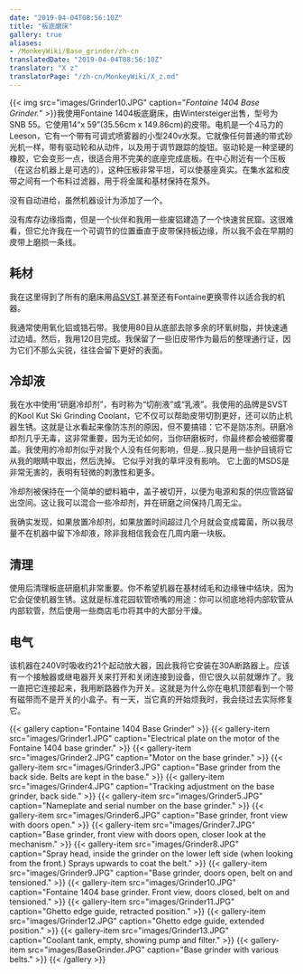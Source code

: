 ```yaml
---
date: "2019-04-04T08:56:10Z"
title: "板底磨床"
gallery: true
aliases:
- /MonkeyWiki/Base_grinder/zh-cn
translatedDate: "2019-04-04T08:56:10Z"
translator: "X z"
translatorPage: "/zh-cn/MonkeyWiki/X_z.md"
---
```

{{< img src="images/Grinder10.JPG" caption="_Fontaine 1404 Base Grinder._" >}}我使用Fontaine 1404板底磨床，由Wintersteiger出售，型号为SNB 55。它使用14“x 59”(35.56cm x 149.86cm)的皮带。电机是一个4马力的Leeson，它有一个带有可调式喷雾器的小型240v水泵。它就像任何普通的带式砂光机一样，带有驱动轮和从动件，以及用于调节跟踪的旋钮。驱动轮是一种坚硬的橡胶，它会变形一点，很适合用不完美的底座完成底板。在中心附近有一个压板（在这台机器上是可选的），这种压板非常平坦，可以使基座真实。在集水盆和皮带之间有一个布料过滤器，用于将金属和基材保持在泵外。

没有自动进给，虽然机器设计为添加了一个。

没有库存边缘指南，但是一个伙伴和我用一些废铝建造了一个快速贫民窟。这很难看，但它允许我在一个可调节的位置垂直于皮带保持板边缘，所以我不会在早期的皮带上磨损一条线。 


## 耗材

我在这里得到了所有的磨床用品[SVST](http://www.svst.com).甚至还有Fontaine更换零件以适合我的机器。 

我通常使用氧化铝或锆石带。我使用80目从底部去除多余的环氧树脂，并快速通过边墙。然后，我用120目完成。我保留了一些旧皮带作为最后的整理通行证，因为它们不那么尖锐，往往会留下更好的表面。


## 冷却液

我在水中使用“研磨冷却剂”，有时称为“切削液”或“乳液”。我使用的品牌是SVST的Kool Kut Ski Grinding Coolant，它不仅可以帮助皮带切割更好，还可以防止机器生锈。这就是让水看起来像防冻剂的原因，但不要搞错：它不是防冻剂。研磨冷却剂几乎无毒，这非常重要，因为无论如何，当你研磨板时，你最终都会被细雾覆盖。我使用的冷却剂似乎对我个人没有任何影响，但是...我只是用一些护目镜将它从我的眼睛中取出，然后洗掉。 它似乎对我的草坪没有影响。 它上面的MSDS是非常无害的，表明有轻微的刺激性和更多。

冷却剂被保持在一个简单的塑料箱中，盖子被切开，以便为电源和泵的供应管路留出空间。这让我可以混合一些冷却剂，并在研磨之间保持几周无尘。 

我确实发现，如果放置冷却剂，如果放置时间超过几个月就会变成霉菌，所以我尽量不在机器中留下冷却液，除非我相信我会在几周内磨一块板。 


## 清理

使用后清理板底研磨机非常重要。你不希望机器在基材绒毛和边缘锉中结块，因为它会促使机器生锈。这就是标准花园软管喷嘴的用途：你可以彻底地将内部软管从内部软管，然后使用一些商店毛巾将其中的大部分干燥。


## 电气

该机器在240V时吸收约21个起动放大器，因此我将它安装在30A断路器上。应该有一个接触器或继电器开关来打开和关闭连接到设备，但它很久以前就爆炸了。我一直把它连接起来，我用断路器作为开关。这就是为什么你在电机顶部看到一个带有磁带而不是开关的小盒子。有一天，当它真的开始烦我时，我会绕过去实际修复它。 

{{< gallery  caption="Fontaine 1404 Base Grinder" >}}
{{< gallery-item src="images/Grinder1.JPG" caption="Electrical plate on the motor of the Fontaine 1404 base grinder." >}}
{{< gallery-item src="images/Grinder2.JPG" caption="Motor on the base grinder." >}}
{{< gallery-item src="images/Grinder3.JPG" caption="Base grinder from the back side. Belts are kept in the base." >}}
{{< gallery-item src="images/Grinder4.JPG" caption="Tracking adjustment on the base grinder, back side." >}}
{{< gallery-item src="images/Grinder5.JPG" caption="Nameplate and serial number on the base grinder." >}}
{{< gallery-item src="images/Grinder6.JPG" caption="Base grinder, front view with doors open." >}}
{{< gallery-item src="images/Grinder7.JPG" caption="Base grinder, front view with doors open, closer look at the mechanism." >}}
{{< gallery-item src="images/Grinder8.JPG" caption="Spray head, inside the grinder on the lower left side (when looking from the front.) Sprays upwards to coat the belt." >}}
{{< gallery-item src="images/Grinder9.JPG" caption="Base grinder, doors open, belt on and tensioned." >}}
{{< gallery-item src="images/Grinder10.JPG" caption="Fontaine 1404 base grinder. Front view, doors closed, belt on and tensioned." >}}
{{< gallery-item src="images/Grinder11.JPG" caption="Ghetto edge guide, retracted position." >}}
{{< gallery-item src="images/Grinder12.JPG" caption="Ghetto edge guide, extended position." >}}
{{< gallery-item src="images/Grinder13.JPG" caption="Coolant tank, empty, showing pump and filter." >}}
{{< gallery-item src="images/BaseGrinder.JPG" caption="Base grinder with various belts." >}}
{{< /gallery >}}


